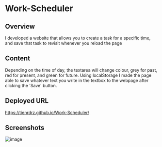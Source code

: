 # Work-Scheduler

## Overview

I developed a website that allows you to create a task for a specific time, and save that task to revisit whenever you reload the page

## Content

Depending on the time of day, the textarea will change colour, grey for past, red for present, and green for future. Using localStorage I made the page able to save whatever text you write in the textbox to the webpage after clicking the 'Save' button.

## Deployed URL

https://tienrdrz.github.io/Work-Scheduler/

## Screenshots

![image](https://user-images.githubusercontent.com/100370557/172746739-8d607107-7eda-4297-aacf-665c5dec542d.png)
